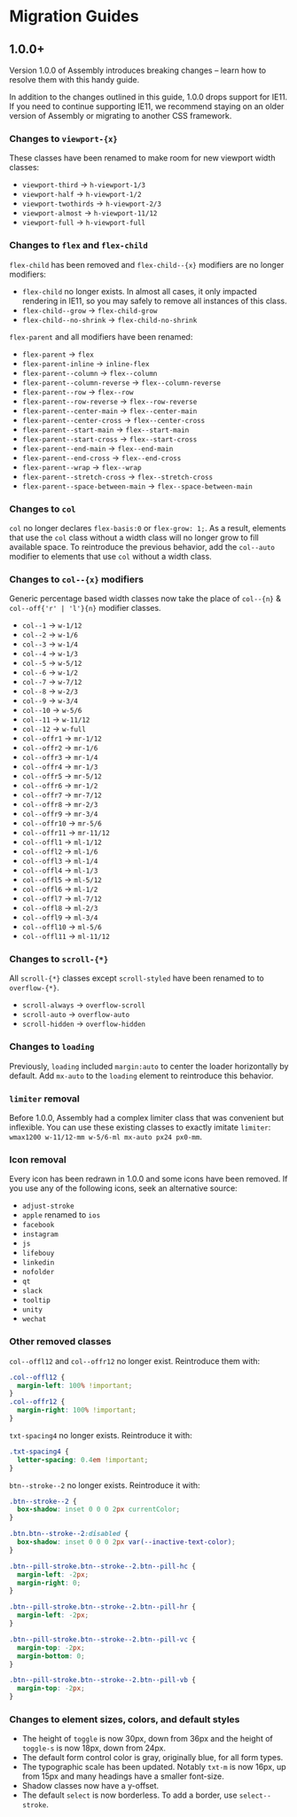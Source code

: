 # Migration Guides

## 1.0.0+

Version 1.0.0 of Assembly introduces breaking changes – learn how to resolve them with this handy guide.

In addition to the changes outlined in this guide, 1.0.0 drops support for IE11. If you need to continue supporting IE11, we recommend staying on an older version of Assembly or migrating to another CSS framework.

### Changes to `viewport-{x}`

These classes have been renamed to make room for new viewport width classes:

- `viewport-third` → `h-viewport-1/3`
- `viewport-half` → `h-viewport-1/2`
- `viewport-twothirds` → `h-viewport-2/3`
- `viewport-almost` → `h-viewport-11/12`
- `viewport-full` → `h-viewport-full`

### Changes to `flex` and `flex-child`

`flex-child` has been removed and `flex-child--{x}` modifiers are no longer modifiers:

- `flex-child` no longer exists. In almost all cases, it only impacted rendering in IE11, so you may safely to remove all instances of this class.
- `flex-child--grow` → `flex-child-grow`
- `flex-child--no-shrink` → `flex-child-no-shrink`

`flex-parent` and all modifiers have been renamed:

- `flex-parent` → `flex`
- `flex-parent-inline` → `inline-flex`
- `flex-parent--column` → `flex--column`
- `flex-parent--column-reverse` → `flex--column-reverse`
- `flex-parent--row` → `flex--row`
- `flex-parent--row-reverse` → `flex--row-reverse`
- `flex-parent--center-main` → `flex--center-main`
- `flex-parent--center-cross` → `flex--center-cross`
- `flex-parent--start-main` → `flex--start-main`
- `flex-parent--start-cross` → `flex--start-cross`
- `flex-parent--end-main` → `flex--end-main`
- `flex-parent--end-cross` → `flex--end-cross`
- `flex-parent--wrap` → `flex--wrap`
- `flex-parent--stretch-cross` → `flex--stretch-cross`
- `flex-parent--space-between-main` → `flex--space-between-main`

### Changes to `col`

`col` no longer declares `flex-basis:0` or `flex-grow: 1;`. As a result, elements that use the `col` class without a width class will no longer grow to fill available space. To reintroduce the previous behavior, add the `col--auto` modifier to elements that use `col` without a width class.

### Changes to `col--{x}` modifiers

Generic percentage based width classes now take the place of `col--{n}` & `col--off{'r' | 'l'}{n}` modifier classes.

- `col--1` → `w-1/12`
- `col--2` → `w-1/6`
- `col--3` → `w-1/4`
- `col--4` → `w-1/3`
- `col--5` → `w-5/12`
- `col--6` → `w-1/2`
- `col--7` → `w-7/12`
- `col--8` → `w-2/3`
- `col--9` → `w-3/4`
- `col--10` → `w-5/6`
- `col--11` → `w-11/12`
- `col--12` → `w-full`
- `col--offr1` → `mr-1/12`
- `col--offr2` → `mr-1/6`
- `col--offr3` → `mr-1/4`
- `col--offr4` → `mr-1/3`
- `col--offr5` → `mr-5/12`
- `col--offr6` → `mr-1/2`
- `col--offr7` → `mr-7/12`
- `col--offr8` → `mr-2/3`
- `col--offr9` → `mr-3/4`
- `col--offr10` → `mr-5/6`
- `col--offr11` → `mr-11/12`
- `col--offl1` → `ml-1/12`
- `col--offl2` → `ml-1/6`
- `col--offl3` → `ml-1/4`
- `col--offl4` → `ml-1/3`
- `col--offl5` → `ml-5/12`
- `col--offl6` → `ml-1/2`
- `col--offl7` → `ml-7/12`
- `col--offl8` → `ml-2/3`
- `col--offl9` → `ml-3/4`
- `col--offl10` → `ml-5/6`
- `col--offl11` → `ml-11/12`

### Changes to `scroll-{*}`

All `scroll-{*}` classes except `scroll-styled` have been renamed to to `overflow-{*}`.

- `scroll-always` → `overflow-scroll`
- `scroll-auto` → `overflow-auto`
- `scroll-hidden` → `overflow-hidden`

### Changes to `loading`

Previously, `loading` included `margin:auto` to center the loader horizontally by default. Add `mx-auto` to the `loading` element to reintroduce this behavior.

### `limiter` removal

Before 1.0.0, Assembly had a complex limiter class that was convenient but inflexible. You can use these existing classes to exactly imitate `limiter`: `wmax1200 w-11/12-mm w-5/6-ml mx-auto px24 px0-mm`.

### Icon removal

Every icon has been redrawn in 1.0.0 and some icons have been removed. If you use any of the following icons, seek an alternative source:

- `adjust-stroke`
- `apple` renamed to `ios`
- `facebook`
- `instagram`
- `js`
- `lifebouy`
- `linkedin`
- `nofolder`
- `qt`
- `slack`
- `tooltip`
- `unity`
- `wechat`

### Other removed classes

`col--offl12` and `col--offr12` no longer exist. Reintroduce them with:

```css
.col--offl12 {
  margin-left: 100% !important;
}
.col--offr12 {
  margin-right: 100% !important;
}
```

`txt-spacing4` no longer exists. Reintroduce it with:

```css
.txt-spacing4 {
  letter-spacing: 0.4em !important;
}
```

`btn--stroke--2` no longer exists. Reintroduce it with:

```css
.btn--stroke--2 {
  box-shadow: inset 0 0 0 2px currentColor;
}

.btn.btn--stroke--2:disabled {
  box-shadow: inset 0 0 0 2px var(--inactive-text-color);
}

.btn--pill-stroke.btn--stroke--2.btn--pill-hc {
  margin-left: -2px;
  margin-right: 0;
}

.btn--pill-stroke.btn--stroke--2.btn--pill-hr {
  margin-left: -2px;
}

.btn--pill-stroke.btn--stroke--2.btn--pill-vc {
  margin-top: -2px;
  margin-bottom: 0;
}

.btn--pill-stroke.btn--stroke--2.btn--pill-vb {
  margin-top: -2px;
}
```

### Changes to element sizes, colors, and default styles

- The height of `toggle` is now 30px, down from 36px and the height of `toggle-s` is now 18px, down from 24px.
- The default form control color is gray, originally blue, for all form types.
- The typographic scale has been updated. Notably `txt-m` is now 16px, up from 15px and many headings have a smaller font-size.
- Shadow classes now have a y-offset.
- The default `select` is now borderless. To add a border, use `select--stroke`.
